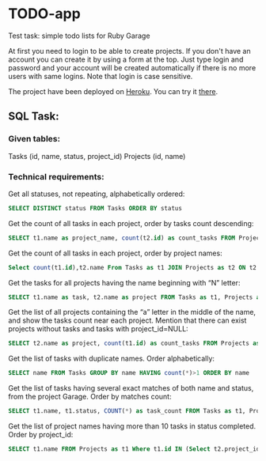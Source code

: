 # TODO-app
Test task: simple todo lists for Ruby Garage

At first you need to login to be able to create projects. If you don't have an account you can create it by using a form at the top. Just type login and password and your account will be created automatically if there is no more users with same logins. Note that login is case sensitive.

The project have been deployed on [Heroku](https://herokuapp.com). You can try it [there](https://jason-to-do-app.herokuapp.com).

## SQL Task:

### Given tables:

Tasks (id, name, status, project_id)
Projects (id, name)

### Technical requirements:

Get all statuses, not repeating, alphabetically ordered:
```sql
SELECT DISTINCT status FROM Tasks ORDER BY status
```

Get the count of all tasks in each project, order by tasks count descending:
```sql
SELECT t1.name as project_name, count(t2.id) as count_tasks FROM Projects as t1 LEFT JOIN Tasks as t2 ON t2.project_id = t1.id GROUP BY project_name ORDER BY count_tasks DESC
```

Get the count of all tasks in each project, order by project names:
```sql
Select count(t1.id),t2.name From Tasks as t1 JOIN Projects as t2 ON t2.id = t1.project_id GROUP BY project_id ORDER BY t2.name
```

Get the tasks for all projects having the name beginning with “N” letter:
```sql
SELECT t1.name as task, t2.name as project FROM Tasks as t1, Projects as t2 WHERE t2.name LIKE "N%" AND t1.project_id = t2.id
```

Get the list of all projects containing the “a” letter in the middle of the name, and show the tasks count near each project. Mention that there can exist projects without tasks and tasks with project_id=NULL:
```sql
SELECT t2.name as project, count(t1.id) as count_tasks FROM Projects as t2 LEFT JOIN Tasks as t1 on t1.project_id = t2.id WHERE t2.name LIKE "%a%" AND t2.name NOT LIKE "a%" AND t2.name NOT LIKE "%a" GROUP BY project
```

Get the list of tasks with duplicate names. Order alphabetically:
```sql
SELECT name FROM Tasks GROUP BY name HAVING count(*)>1 ORDER BY name
```

Get the list of tasks having several exact matches of both name and status, from the project Garage. Order by matches count:
```sql
SELECT t1.name, t1.status, COUNT(*) as task_count FROM Tasks as t1, Projects as t2 WHERE t2.name="Garage" AND t1.project_id = t2.id GROUP BY t1.name, t1.status HAVING count(*)>1 ORDER BY task_count
```

Get the list of project names having more than 10 tasks in status completed. Order by project_id:
```sql
SELECT t1.name FROM Projects as t1 Where t1.id IN (Select t2.project_id From Tasks as t2 Where t2.status = 0 HAVING count(*)>10) ORDER BY t1.id
```